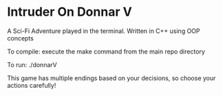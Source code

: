 # Intruder On Donnar V
A Sci-Fi Adventure played in the terminal.  Written in C++ using OOP concepts

To compile: execute the make command from the main repo directory

To run: ./donnarV

This game has multiple endings based on your decisions, so choose your actions carefully!
